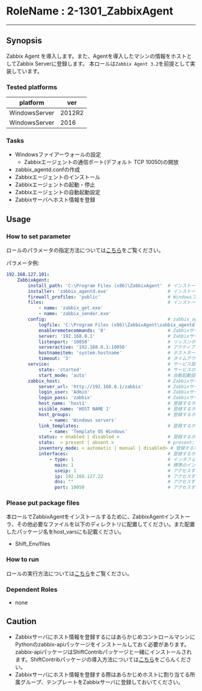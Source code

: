 # RoleName : 2-1301_ZabbixAgent

---------------

## Synopsis
Zabbix Agent を導入します。また、Agentを導入したマシンの情報をホストとしてZabbix Serverに登録します。
本ロールは``Zabbix Agent 3.2``を前提として実装しています。

### Tested platforms
platform | ver | 
-------- |-----|
WindowsServer|2012R2
WindowsServer|2016

### Tasks
- Windowsファイアーウォールの設定
  - Zabbixエージェントの通信ポート(デフォルト TCP 10050)の開放
- zabbix_agentd.confの作成
- Zabbixエージェントのインストール
- Zabbixエージェントの起動・停止
- Zabbixエージェントの自動起動設定
- Zabbixサーバへホスト情報を登録

## Usage 
### How to set parameter
ロールのパラメータの指定方法については[こちら](https://github.com/SHIFT-ware/shift_ware/wiki/%E5%AE%9F%E8%A1%8C%E6%96%B9%E6%B3%95#%E3%83%91%E3%83%A9%E3%83%A1%E3%83%BC%E3%82%BF%E6%8C%87%E5%AE%9A%E3%83%95%E3%82%A1%E3%82%A4%E3%83%AB%E3%81%AE%E4%BD%9C%E6%88%90%E3%81%A8%E9%85%8D%E7%BD%AE)をご覧ください。

パラメータ例:
```yaml
192.168.127.101:
    ZabbixAgent:
        install_path: 'C:\Program Files (x86)\ZabbixAgent'  # インストール先ディレクトリ
        installer: 'zabbix_agentd.exe'                      # インストーラのファイル名
        firewall_profiles: 'public'                         # Windowsファイアーウォールで通信ポートの開放ルールを適用するプロファイル(カンマ区切りで複数指定可)
        files:                                              # インストーラと一緒に転送するファイル
            - name: 'zabbix_get.exe'                        
            - name: 'zabbix_sender.exe'                     
        config:                                             # zabbix_agentd.confの設定 
            logfile: 'C:\Program Files (x86)\ZabbixAgent\zabbix_agentd.log'   # ログファイルの名前
            enableremotecommands: '0'                       # Zabbixサーバからのリモートコマンドの許可
            server: '192.168.0.1'                           # ZabbixサーバのIPアドレス
            listenport: '10050'                             # リッスンポート（デフォルトTCP 10050）
            serveractive: '192.168.0.1:10050'               # アクティブチェック用のZabbixサーバのIP:ポート
            hostnameitem: 'system.hostname'                 # ホストネームアイテム
            timeout: '3'                                    # タイムアウト
        service:                                            # サービス設定
            state: 'started'                                # サービスの状態
            start_mode: 'auto'                              # 自動起動設定
        zabbix_host:                                        # Zabbixサーバへ登録するホスト情報。ホスト情報の登録が不要な場合は定義しない。
            server_url: 'http://192.168.0.1/zabbix'         # Zabbixサーバが提供するAPI(管理画面)のURL
            login_user: 'Admin'                             # Zabbixサーバのログインユーザ
            login_pass: 'zabbix'                            # Zabbixサーバのログインパスワード
            host_name: 'host1'                              # 登録するホスト名
            visible_name: 'HOST NAME 1'                     # 登録するホストの表示名
            host_groups:                                    # 登録するホストに割り当てる所属グループ
                - name: 'Windows servers'
            link_templates:                                 # 登録するホストに割り当てるテンプレート名
                - name: 'Template OS Windows'
            status: < enabled | disabled >                  # 登録するホストの監視ステータス
            state:  < present | absent >                    # present: ホストを作成もしくは更新、absent: 存在するホストを削除
            inventory_mode: < automatic | manual | disabled> # 登録するホストのインベントリモード
            interfaces:                                     # 登録するホストのインタフェース情報
                - type: 1                                   # インタフェースのタイプ（1: agent, 2: SNMP, 3: IPMI, 4: JMX）
                  main: 1                                   # 標準のインタフェースか否か（0: 標準でない, 1: 標準）
                  useip: 1                                  # アクセスする際にDNSを使用するか、IPアドレスを使用するか（0: DNS, 1: IPアドレス）
                  ip: 192.168.127.22                        # アクセスする際に使用するIPアドレス
                  dns: ""                                   # アクセスする際に使用するDNS名
                  port: 10050                               # アクセスする際に使用するポート番号(デフォルト10050)
```

### Please put package files
本ロールでZabbixAgentをインストールするために、ZabbixAgentインストーラ、その他必要なファイルを以下のディレクトリに配置してください。また配置したパッケージ名をhost_varsにも記載ください。

* Shift_Env/files

### How to run  
ロールの実行方法については[こちら](https://github.com/SHIFT-ware/shift_ware/wiki/%E5%AE%9F%E8%A1%8C%E6%96%B9%E6%B3%95#ansible-%E3%83%AD%E3%83%BC%E3%83%AB%E3%81%AE%E5%AE%9F%E8%A1%8C)をご覧ください。

### Dependent Roles
- none

## Caution
- Zabbixサーバにホスト情報を登録するにはあらかじめコントロールマシンにPythonのzabbix-apiパッケージをインストールしておく必要があります。 zabbix-apiパッケージはShiftContribパッケージと一緒にインストールされます。ShiftContribパッケージの導入方法については[こちら](https://github.com/SHIFT-ware/shift_ware/wiki/%E3%82%A4%E3%83%B3%E3%82%B9%E3%83%88%E3%83%BC%E3%83%AB)をごらんください。
- Zabbixサーバにホスト情報を登録する際はあらかじめホストに割り当てる所属グループ、テンプレートをZabbixサーバに登録しておいてください。
